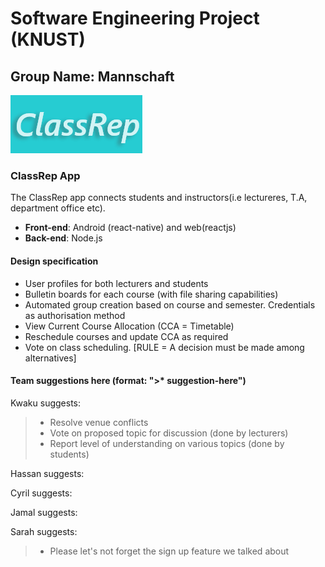 # Software Engineering Project (KNUST)
## Group Name: Mannschaft
![ClassRep logo](/prototype/logo.png)
### ClassRep App
The ClassRep app connects students and instructors(i.e lectureres, T.A, department office etc).
* **Front-end**: Android (react-native) and web(reactjs)
* **Back-end**: Node.js
#### Design specification
* User profiles for both lecturers and students
* Bulletin boards for each course (with file sharing capabilities)
* Automated group creation based on course and semester. Credentials as authorisation method
* View Current Course Allocation (CCA = Timetable)
* Reschedule courses and update CCA as required
* Vote on class scheduling. [RULE = A decision must be made among alternatives]

#### Team suggestions here (format: ">* suggestion-here")

Kwaku suggests:
>* Resolve venue conflicts
>* Vote on proposed topic for discussion (done by lecturers)
>* Report level of understanding on various topics (done by students)

Hassan suggests:
>

Cyril suggests:
>

Jamal suggests:
>

Sarah suggests:
>* Please let's not forget the sign up feature we talked about